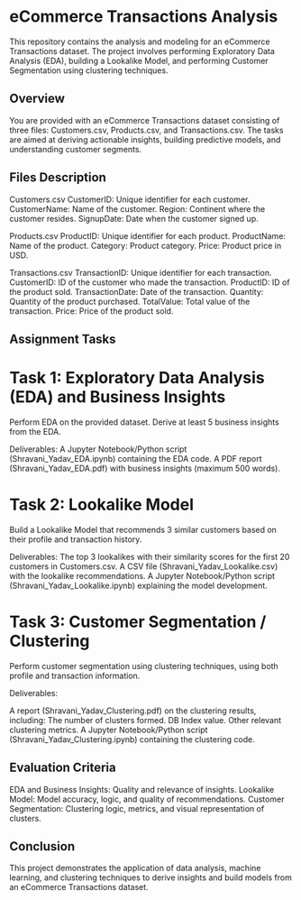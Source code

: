 # eCommerce Transactions Analysis
This repository contains the analysis and modeling for an eCommerce Transactions dataset. The project involves performing Exploratory Data Analysis (EDA), building a Lookalike Model, and performing Customer Segmentation using clustering techniques.

## Overview
You are provided with an eCommerce Transactions dataset consisting of three files: Customers.csv, Products.csv, and Transactions.csv. The tasks are aimed at deriving actionable insights, building predictive models, and understanding customer segments.

## Files Description

Customers.csv
CustomerID: Unique identifier for each customer.
CustomerName: Name of the customer.
Region: Continent where the customer resides.
SignupDate: Date when the customer signed up.

Products.csv
ProductID: Unique identifier for each product.
ProductName: Name of the product.
Category: Product category.
Price: Product price in USD.

Transactions.csv
TransactionID: Unique identifier for each transaction.
CustomerID: ID of the customer who made the transaction.
ProductID: ID of the product sold.
TransactionDate: Date of the transaction.
Quantity: Quantity of the product purchased.
TotalValue: Total value of the transaction.
Price: Price of the product sold.

## Assignment Tasks
# Task 1: Exploratory Data Analysis (EDA) and Business Insights
Perform EDA on the provided dataset.
Derive at least 5 business insights from the EDA.

Deliverables:
A Jupyter Notebook/Python script (Shravani_Yadav_EDA.ipynb) containing the EDA code.
A PDF report (Shravani_Yadav_EDA.pdf) with business insights (maximum 500 words).

# Task 2: Lookalike Model
Build a Lookalike Model that recommends 3 similar customers based on their profile and transaction history.

Deliverables:
The top 3 lookalikes with their similarity scores for the first 20 customers in Customers.csv.
A CSV file (Shravani_Yadav_Lookalike.csv) with the lookalike recommendations.
A Jupyter Notebook/Python script (Shravani_Yadav_Lookalike.ipynb) explaining the model development.

# Task 3: Customer Segmentation / Clustering
Perform customer segmentation using clustering techniques, using both profile and transaction information.

Deliverables:

A report (Shravani_Yadav_Clustering.pdf) on the clustering results, including:
The number of clusters formed.
DB Index value.
Other relevant clustering metrics.
A Jupyter Notebook/Python script (Shravani_Yadav_Clustering.ipynb) containing the clustering code.


## Evaluation Criteria
EDA and Business Insights: Quality and relevance of insights.
Lookalike Model: Model accuracy, logic, and quality of recommendations.
Customer Segmentation: Clustering logic, metrics, and visual representation of clusters.

## Conclusion
This project demonstrates the application of data analysis, machine learning, and clustering techniques to derive insights and build models from an eCommerce Transactions dataset.
